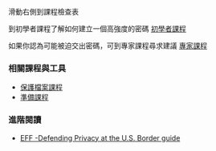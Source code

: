 [Title]: # (現在怎樣?)
[Order]: # (12)

滑動右側到課程檢查表

到初學者課程了解如何建立一個高強度的密碼
[初學者課程](umbrella://lesson/passwords/0)

如果你認為可能被迫交出密碼，可到專家課程尋求建議
[專家課程](umbrella://lesson/passwords/1)

### 相關課程與工具
* [保護檔案課程](umbrella://lesson/protecting-files) 
* [準備課程](umbrella://lesson/preparation)

### 進階閱讀

* [EFF -Defending Privacy at the U.S. Border guide](https://www.eff.org/wp/defending-privacy-us-border-guide-travelers-carrying-digital-devices)
